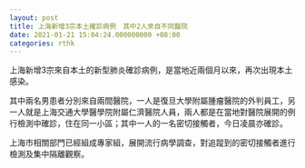 ```yaml
---
layout: post
title: 上海新增3宗本土確診病例　其中2人來自不同醫院
date: 2021-01-21 15:04:24.000000000 +08:00
categories: rthk
---
```


上海新增3宗來自本土的新型肺炎確診病例，是當地近兩個月以來，再次出現本土感染。

其中兩名男患者分別來自兩間醫院，一人是復旦大學附屬腫瘤醫院的外判員工，另一人就是上海交通大學醫學院附屬仁濟醫院人員，兩人都是在當地對醫院展開的例行檢測中確診，住在同一小區；其中一人的一名密切接觸者，今日凌晨亦確診。

上海市相關部門已經組成專家組，展開流行病學調查，對追蹤到的密切接觸者進行檢測及集中隔離觀察。
